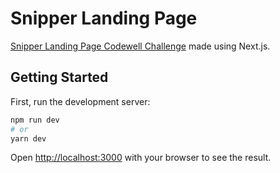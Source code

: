 # Snipper Landing Page

[Snipper Landing Page Codewell Challenge](https://www.codewell.cc/challenges/snipper-landing-page--608bbe67e0984a001540d79b) made using Next.js. <br/>

## Getting Started

First, run the development server:

```bash
npm run dev
# or
yarn dev
```

Open [http://localhost:3000](http://localhost:3000) with your browser to see the result.
